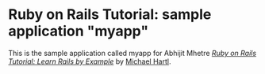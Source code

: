 # Ruby on Rails Tutorial: sample application "myapp"

This is the sample application called myapp for Abhijit Mhetre
[*Ruby on Rails Tutorial: Learn Rails by Example*](http://railstutorial.org/)
by [Michael Hartl](http://michaelhartl.com/).